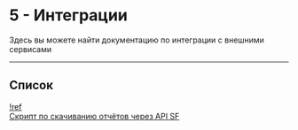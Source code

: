 # 5 - Интеграции

Здесь вы можете найти документацию по интеграции с внешними сервисами  

---

## Список

[!ref](./DefectDojo.md)   
[Скрипт по скачиванию отчётов через API SF](https://github.com/scanfactory/api_examples/tree/main/download_reports)   

